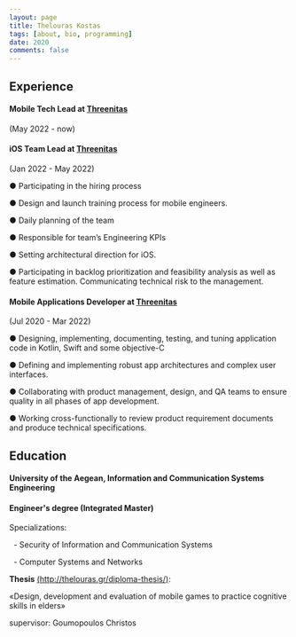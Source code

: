 ```yaml
---
layout: page
title: Thelouras Kostas
tags: [about, bio, programming]
date: 2020
comments: false
---
```

    

## Experience
#### Mobile Tech Lead at **[Threenitas](https://threenitas.com)**
(May 2022 - now)

#### iOS Team Lead at **[Threenitas](https://threenitas.com)**
(Jan 2022 - May 2022)

● Participating in the hiring process

● Design and launch training process for mobile engineers.

● Daily planning of the team

● Responsible for team’s Engineering KPIs

● Setting  architectural direction for iOS.

● Participating in backlog prioritization and feasibility analysis as well as feature estimation. Communicating technical risk to the management.

#### Mobile Applications Developer at **[Threenitas](https://threenitas.com)**
(Jul 2020 - Mar 2022)

 ● Designing, implementing, documenting, testing, and tuning application code in Kotlin, Swift and some objective-C

 ● Defining and implementing robust app architectures and complex user interfaces.

 ● Collaborating with product management, design, and QA teams to ensure quality in all phases of app development.

 ● Working cross-functionally to review product requirement documents and produce technical specifications.
  




## Education

#### University of the Aegean, Information and Communication Systems Engineering

#### Engineer's degree (Integrated Master)


Specializations:

&nbsp;&nbsp;- Security of Information and Communication Systems

&nbsp;&nbsp;- Computer Systems and Networks


**Thesis** [(http://thelouras.gr/diploma-thesis/)](http://thelouras.gr/diploma-thesis/):

«Design, development and evaluation of mobile games to practice cognitive skills in elders»

supervisor: Goumopoulos Christos
